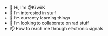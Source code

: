 - 👋 Hi, I’m @KiiwiiK
- 👀 I’m interested in stuff
- 🌱 I’m currently learning things
- 💞️ I’m looking to collaborate on rad stuff
- 📫 How to reach me through electronic signals

<!---
KiiwiiK/KiiwiiK is a ✨ special ✨ repository because its `README.md` (this file) appears on your GitHub profile.
You can click the Preview link to take a look at your changes.
--->
